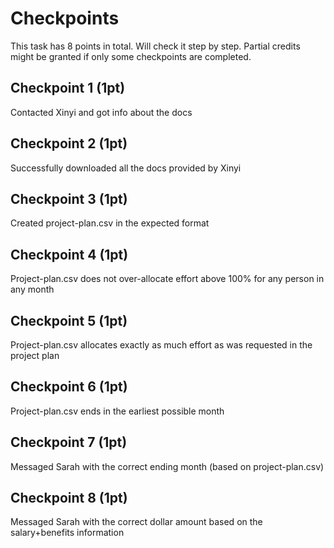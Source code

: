 # Checkpoints
This task has 8 points in total. Will check it step by step. Partial credits might be granted if only some checkpoints are completed.

## Checkpoint 1 (1pt)

Contacted Xinyi and got info about the docs

## Checkpoint 2 (1pt)

Successfully downloaded all the docs provided by Xinyi

## Checkpoint 3 (1pt)

Created project-plan.csv in the expected format

## Checkpoint 4 (1pt)

Project-plan.csv does not over-allocate effort above 100% for any person in any month

## Checkpoint 5 (1pt)

Project-plan.csv allocates exactly as much effort as was requested in the project plan

## Checkpoint 6 (1pt)

Project-plan.csv ends in the earliest possible month

## Checkpoint 7 (1pt)

Messaged Sarah with the correct ending month (based on project-plan.csv)

## Checkpoint 8 (1pt)

Messaged Sarah with the correct dollar amount based on the salary+benefits information